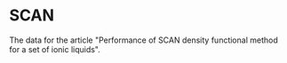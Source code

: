 # SCAN
The data for the article "Performance of SCAN density functional method for a set of ionic liquids".
